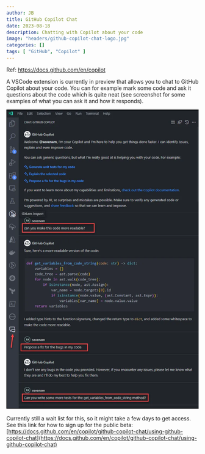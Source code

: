 ```yaml
---
author: JB
title: GitHub Copilot Chat
date: 2023-08-18
description: Chatting with Copilot about your code
image: "headers/github-copilot-chat-logo.jpg"
categories: []
tags: [ "GitHub", "Copilot" ]
---
```


Ref: https://docs.github.com/en/copilot

A VSCode extension is currently in preview that allows you to chat to GitHub Copilot about your code. You can for example mark some code and ask it questions about the code which is quite neat (see screenshot for some examples of what you can ask it and how it responds).

![GitHub Copilot Chat Example](github-copilot-chat-example.png)

Currently still a wait list for this, so it might take a few days to get access. \
See this link for how to sign up for the public beta: [https://docs.github.com/en/copilot/github-copilot-chat/using-github-copilot-chat](https://docs.github.com/en/copilot/github-copilot-chat/using-github-copilot-chat)
